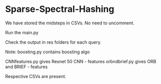 # Sparse-Spectral-Hashing

We have stored the midsteps in CSVs. No need to uncomment.

Run the main.py

Check the output in res folders for each query.


Note: boosting.py contains boosting algo

CNNfeatures.py gives Resnet 50 CNN - features
orbndbrief.py  gives ORB and BRIEF - features

Respective CSVs are present. 

